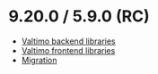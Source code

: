 # 9.20.0 / 5.9.0 (RC)

* [Valtimo backend libraries](valtimo-backend-libraries.md)
* [Valtimo frontend libraries](valtimo-frontend-libraries.md)
* [Migration](migration.md)
